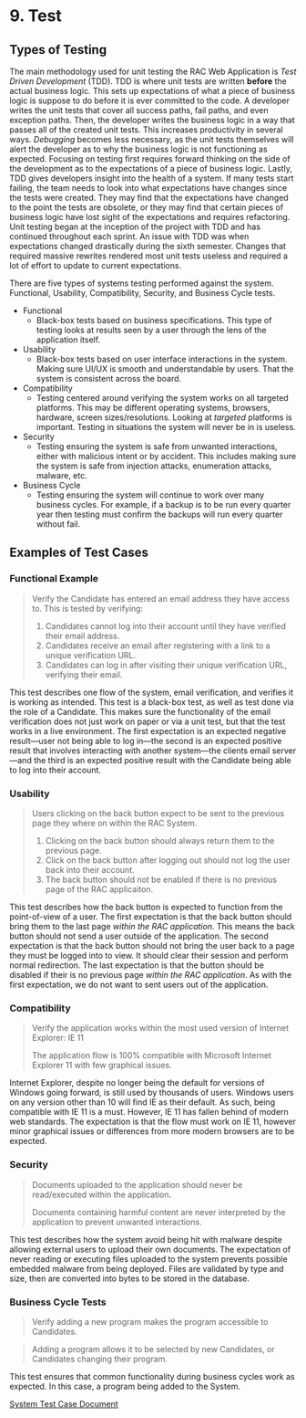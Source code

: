 # 9. Test
## Types of Testing
The main methodology used for unit testing the RAC Web Application is _Test
Driven Development_ (TDD). TDD is where unit tests are written **before** the
actual business logic. This sets up expectations of what a piece of business
logic is suppose to do before it is ever committed to the code. A developer
writes the unit tests that cover all success paths, fail paths, and even
exception paths. Then, the developer writes the business logic in a way that
passes all of the created unit tests. This increases productivity in several
ways. _Debugging_ becomes less necessary, as the unit tests themselves will
alert the developer as to why the business logic is not functioning as expected.
Focusing on testing first requires forward thinking on the side of the
development as to the expectations of a piece of business logic. Lastly, 
TDD gives developers insight into the health of a system. If many tests start
failing, the team needs to look into what expectations have changes since the
tests were created. They may find that the expectations have changed to the
point the tests are obsolete, or they may find that certain pieces of business
logic have lost sight of the expectations and requires refactoring. Unit testing
began at the inception of the project with TDD and has continued throughout
each sprint. An issue with TDD was when expectations changed drastically
during the sixth semester. Changes that required massive rewrites rendered
most unit tests useless and required a lot of effort to update to current 
expectations.

There are five types of systems testing performed against the system.
Functional, Usability, Compatibility, Security, and Business Cycle tests.

- Functional
    - Black-box tests based on business specifications. This type of testing
    looks at results seen by a user through the lens of the application itself.
- Usability
    - Black-box tests based on user interface interactions in the system.
    Making sure UI/UX is smooth and understandable by users. That the system
    is consistent across the board.
- Compatibility
    - Testing centered around verifying the system works on all targeted
    platforms. This may be different operating systems, browsers, hardware,
    screen sizes/resolutions. Looking at _targeted_ platforms is important.
    Testing in situations the system will never be in is useless.
- Security
    - Testing ensuring the system is safe from unwanted interactions, either
    with malicious intent or by accident. This includes making sure the
    system is safe from injection attacks, enumeration attacks, malware, etc.
- Business Cycle
    - Testing ensuring the system will continue to work over many business
    cycles. For example, if a backup is to be run every quarter year then
    testing must confirm the backups will run every quarter without fail.

## Examples of Test Cases
### Functional Example
> Verify the Candidate has entered an email address they have access to. This is
> tested by verifying:
> 
> 1. Candidates cannot log into their account until they have verified their
>     email address.
> 2. Candidates receive an email after registering with a link to a unique
>     verification URL.
> 3. Candidates can log in after visiting their unique verification URL, verifying
>     their email.

This test describes one flow of the system, email verification, and verifies
it is working as intended. This test is a black-box test, as well as test
done via the role of a Candidate. This makes sure the functionality of the
email verification does not just work on paper or via a unit test, but that
the test works in a live environment. The first expectation is an expected
negative result—user not being able to log in—the second is an expected
positive result that involves interacting with another system—the clients email
server—and the third is an expected positive result with the Candidate being
able to log into their account.

### Usability
> Users clicking on the back button expect to be sent to the previous page they
> where on within the RAC System.
>
> 1. Clicking on the back button should always return them to the previous page.
> 2. Click on the back button after logging out should not log the user back
>     into their account.
> 3. The back button should not be enabled if there is no previous page of the
>     RAC applicaiton.

This test describes how the back button is expected to function from the 
point-of-view of a user. The first expectation is that the back button
should bring them to the last page _within the RAC application_. This means
the back button should not send a user outside of the application. The second
expectation is that the back button should not bring the user back to a page
they must be logged into to view. It should clear their session and perform
normal redirection. The last expectation is that the button should be disabled
if their is no previous page _within the RAC application_. As with the first
expectation, we do not want to sent users out of the application.

### Compatibility
> Verify the application works within the most used version of Internet
> Explorer: IE 11
>
> The application flow is 100% compatible with Microsoft Internet Explorer 11
> with few graphical issues.

Internet Explorer, despite no longer being the default for versions of Windows
going forward, is still used by thousands of users. Windows users on any version
other than 10 will find IE as their default. As such, being compatible with
IE 11 is a must. However, IE 11 has fallen behind of modern web standards.
The expectation is that the flow must work on IE 11, however minor graphical
issues or differences from more modern browsers are to be expected.

### Security
> Documents uploaded to the application should never be read/executed within
> the application.
> 
> Documents containing harmful content are never interpreted by the application
> to prevent unwanted interactions.

This test describes how the system avoid being hit with malware despite allowing
external users to upload their own documents. The expectation of never reading
or executing files uploaded to the system prevents possible embedded malware
from being deployed. Files are validated by type and size, then are converted
into bytes to be stored in the database.

### Business Cycle Tests
> Verify adding a new program makes the program accessible to Candidates.

> Adding a program allows it to be selected by new Candidates, or Candidates
> changing their program.

This test ensures that common functionality during business cycles work as
expected. In this case, a program being added to the System.

[System Test Case Document](./files/mHaley_E63_A07_System_Test.docx)

